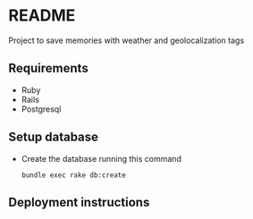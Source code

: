 # README

Project to save memories with weather and geolocalization tags

## Requirements

* Ruby
* Rails
* Postgresql

## Setup database

* Create the database running this command

    ```bundle exec rake db:create```

## Deployment instructions
